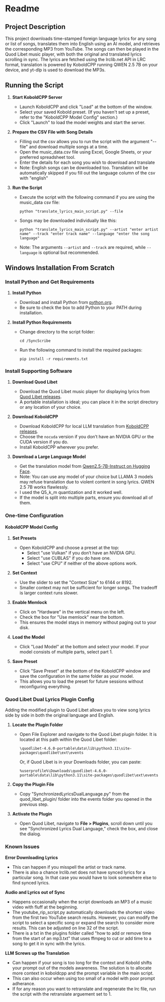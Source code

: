 # Readme

## Project Description

This project downloads time-stamped foreign language lyrics for any song or list of songs, translates them into English using an AI model, and retrieves the corresponding MP3 from YouTube. The songs can then be played in the Quod Libet music player, with both the original and translated lyrics scrolling in sync. The lyrics are fetched using the lrclib.net API in LRC format, translation is powered by KoboldCPP running QWEN 2.5 7B on your device, and yt-dlp is used to download the MP3s.

## Running the Script

1. **Start KoboldCPP Server**
   - Launch KoboldCPP and click "Load" at the bottom of the window. 
   - Select your saved Kobold preset. (If you haven't set up a preset, refer to the "KoboldCPP Model Config" section.)
   - Click "Launch" to load the model weights and start the server.

2. **Prepare the CSV File with Song Details**
   - Filling out the csv allows you to run the script with the argument "--file" and download multiple songs at a time.
   - Open the music_data.csv file using Excel, Google Sheets, or your preferred spreadsheet tool.
   - Enter the details for each song you wish to download and translate
   - Note: English songs can be downloaded too. Translation will be automatically skipped if you fill out the language column of the csv with "english"

3. **Run the Script**  
   - Execute the script with the following command if you are using the music_data csv file:
      ```
      python "translate_lyrics_main_script.py" --file
      ```
   - Songs may be downloaded individually like this:
      ```
      python "translate_lyrics_main_script.py" --artist "enter artist name" --track "enter track name" --language "enter the song language"
      ```
   - Note: The arguments `--artist` and `--track` are required, while `--language` is optional but recommended.

## Windows Installation From Scratch

### Install Python and Get Requirements

1. **Install Python**  
   - Download and install Python from [python.org](https://www.python.org/downloads/release/python-3129/).  
   - Be sure to check the box to add Python to your PATH during installation.

2. **Install Python Requirements**  
   - Change directory to the script folder:
     ```
     cd /SyncScribe
     ```
   - Run the following command to install the required packages:
     ```
     pip install -r requirements.txt
     ```

### Install Supporting Software

1. **Download Quod Libet**  
   - Download the Quod Libet music player for displaying lyrics from [Quod Libet releases](https://github.com/quodlibet/quodlibet/releases/).  
   - A portable installation is ideal; you can place it in the script directory or any location of your choice.

2. **Download KoboldCPP**  
   - Download KoboldCPP for local LLM translation from [KoboldCPP releases](https://github.com/LostRuins/koboldcpp/releases/).  
   - Choose the `nocuda` version if you don’t have an NVIDIA GPU or the CUDA version if you do.  
   - Install KoboldCPP wherever you prefer.

3. **Download a Large Language Model**
   - Get the translation model from [Qwen2.5-7B-Instruct on Hugging Face](https://huggingface.co/Qwen/Qwen2.5-7B-Instruct-GGUF/tree/main).  
   - Note: You can use any model of your choice but LLAMA 3 models may refuse translation due to violent content in song lyrics. QWEN 2.5 7B works flawlessly.  
   - I used the Q5_k_m quantization and it worked well.  
   - If the model is split into multiple parts, ensure you download all of them.

### One-time Configuration

#### KoboldCPP Model Config

1. **Set Presets**  
   - Open KoboldCPP and choose a preset at the top:  
     - Select "use Vulkan" if you don’t have an NVIDIA GPU.  
     - Select "use CUBLAS" if you do have one.  
     - Select "use CPU" if neither of the above options work.

2. **Set Context**  
   - Use the slider to set the "Context Size" to 6144 or 8192. 
   - Smaller context may not be sufficient for longer songs. The tradeoff is larger context runs slower.

3. **Enable Memlock**  
   - Click on "Hardware" in the vertical menu on the left.  
   - Check the box for "Use memlock" near the bottom.  
   - This ensures the model stays in memory without paging out to your disk.

4. **Load the Model**  
   - Click "Load Model" at the bottom and select your model. If your model consists of multiple parts, select part 1.

5. **Save Preset**  
   - Click "Save Preset" at the bottom of the KoboldCPP window and save the configuration in the same folder as your model.  
   - This allows you to load the preset for future sessions without reconfiguring everything.

### Quod Libet Dual Lyrics Plugin Config
   Adding the modified plugin to Quod Libet allows you to view song lyrics side by side in both the original language and English.
1. **Locate the Plugin Folder**  
   - Open File Explorer and navigate to the Quod Libet plugin folder. It is located at this path within the Quod Libet folder:  
     ```
     \quodlibet-4.6.0-portable\data\lib\python3.11\site-packages\quodlibet\ext\events
     ```  
     Or, if Quod Libet is in your Downloads folder, you can paste:  
     ```
     %userprofile%\Downloads\quodlibet-4.6.0-portable\data\lib\python3.11\site-packages\quodlibet\ext\events
     ```

2. **Copy the Plugin File**  
   - Copy "SynchronizedLyricsDualLanguage.py" from the quod_libet_plugin/ folder into the events folder you opened in the previous step.

3. **Activate the Plugin**  
   - Open Quod Libet, navigate to **File > Plugins**, scroll down until you see "Synchronized Lyrics Dual Language," check the box, and close the dialog.  

### Known Issues

**Error Downloading Lyrics**
   - This can happen if you misspell the artist or track name.
   - There is also a chance lrclib.net does not have synced lyrics for a particular song. In that case you would have to look somewhere else to find synced lyrics.

**Audio and Lyrics out of Sync**
   - Happens occasionally when the script downloads an MP3 of a music video with fluff at the beginning.
   - The youtube_rip_script.py automatically downloads the shortest video from the first two YouTube search results. However, you can modify the script to select a specific song or expand the search to consider more results. This can be adjusted on line 32 of the script.
   - There is a txt in the plugins folder called "how to add or remove time from the start of an mp3.txt" that uses ffmpeg to cut or add time to a song to get it in sync with the lyrics.

**LLM Screws up the Translation**
   - Can happen if your song is too long for the context and Kobold shifts your prompt out of the models awareness. The solution is to allocate more context in koboldcpp and the prompt variable in the main script.
   - This can also occur when using too small of a model with poor prompt adherance.
   - If for any reason you want to retranslate and regenerate the lrc file, run the script with the retranslate arguement set to 1.